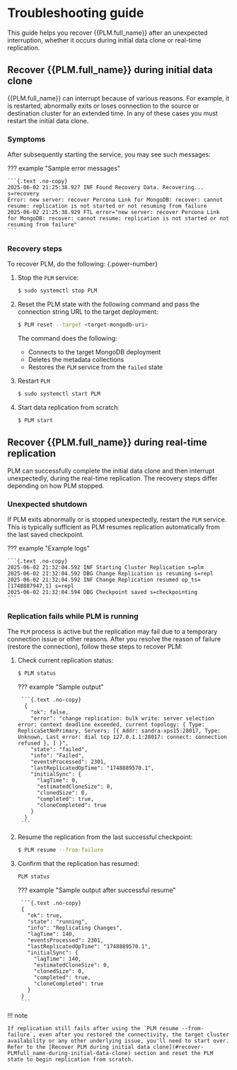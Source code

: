 # Troubleshooting guide

This guide helps you recover {{PLM.full_name}} after an unexpected interruption, whether it occurs during initial data clone or real-time replication.

## Recover {{PLM.full_name}} during initial data clone

{{PLM.full_name}} can interrupt because of various reasons. For example, it is restarted, abnormally exits or loses connection to the source or destination cluster for an extended time. In any of these cases you must restart the initial data clone.

### Symptoms

After subsequently starting the service, you may see such messages:

??? example "Sample error messages"

    ```{.text .no-copy}
    2025-06-02 21:25:38.927 INF Found Recovery Data. Recovering... s=recovery
    Error: new server: recover Percona Link for MongoDB: recover: cannot resume: replication is not started or not resuming from failure
    2025-06-02 21:25:38.929 FTL error="new server: recover Percona Link for MongoDB: recover: cannot resume: replication is not started or not resuming from failure"
    ```

### Recovery steps 

To recover PLM, do the following:
{.power-number}

1. Stop the `PLM` service:

    ```{.bash data-prompt="$"}
    $ sudo systemctl stop PLM
    ```

2. Reset the PLM state with the following command and pass the connection string URL to the target deployment:
 
    ```{.bash data-prompt="$"}
    $ PLM reset --target <target-mongodb-uri>
    ```

    The command does the following:

    * Connects to the target MongoDB deployment
    * Deletes the metadata collections 
    * Restores the `PLM` service from the `failed` state

3. Restart `PLM`

    ```{.bash data-prompt="$"}
    $ sudo systemctl start PLM
    ```

4. Start data replication from scratch:

    ```{.bash data-prompt="$"}
    $ PLM start
    ```

## Recover {{PLM.full_name}} during real-time replication

PLM can successfully complete the initial data clone and then interrupt unexpectedly, during the real-time replication. The recovery steps differ depending on how PLM stopped.

### Unexpected shutdown

If PLM exits abnormally or is stopped unexpectedly, restart the `PLM` service. This is typically sufficient as PLM resumes replication automatically from the last saved checkpoint.

??? example "Example logs"

    ```{.text .no-copy}
    2025-06-02 21:32:04.592 INF Starting Cluster Replication s=plm
    2025-06-02 21:32:04.592 DBG Change Replication is resuming s=repl
    2025-06-02 21:32:04.592 INF Change Replication resumed op_ts=[1748887947,1] s=repl
    2025-06-02 21:32:04.594 DBG Checkpoint saved s=checkpointing
    ```

### Replication fails while PLM is running

The `PLM` process is active but the replication may fail due to a temporary connection issue or other reasons. After you resolve the reason of failure (restore the connection), follow these steps to recover PLM:

1. Check current replication status:

    ```{.bash data-prompt="$"}
    $ PLM status
    ```

    ??? example "Sample output"
        
        ```{.text .no-copy}
         {
           "ok": false,
           "error": "change replication: bulk write: server selection error: context deadline exceeded, current topology: { Type: ReplicaSetNoPrimary, Servers: [{ Addr: sandra-xps15:28017, Type:          Unknown, Last error: dial tcp 127.0.1.1:28017: connect: connection refused }, ] }",
           "state": "failed",
           "info": "Failed",
           "eventsProcessed": 2301,
           "lastReplicatedOpTime": "1748889570.1",
           "initialSync": {
             "lagTime": 0,
             "estimatedCloneSize": 0,
             "clonedSize": 0,
             "completed": true,
             "cloneCompleted": true
           }
         }
        ```

2. Resume the replication from the last successful checkpoint:
    
    ```{.bash data-prompt="$"}
    $ PLM resume --from-failure
    ```

3. Confirm that the replication has resumed:
   
    ```{.bash data-prompt="$"}
    PLM status
    ```

    ??? example "Sample output after successful resume"
  
        ```{.text .no-copy}
        {
          "ok": true,
          "state": "running",
          "info": "Replicating Changes",
          "lagTime": 140,
          "eventsProcessed": 2301,
          "lastReplicatedOpTime": "1748889570.1",
          "initialSync": {
            "lagTime": 140,
            "estimatedCloneSize": 0,
            "clonedSize": 0,
            "completed": true,
            "cloneCompleted": true
          }
        }
        ```

!!! note

    If replication still fails after using the `PLM resume --from-failure`, even after you restored the connectivity, the target cluster availability or any other underlying issue, you'll need to start over. Refer to the [Recover PLM during initial data clone](#recover-PLMfull_name-during-initial-data-clone) section and reset the PLM state to begin replication from scratch.
